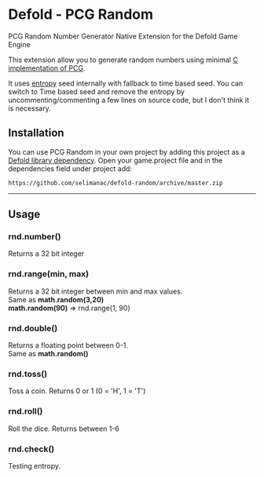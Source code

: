 # Defold - PCG Random

PCG Random Number Generator Native Extension for the Defold Game Engine

This extension allow you to generate random numbers using minimal [C implementation of PCG](http://www.pcg-random.org/using-pcg-c-basic.html).

It uses [entropy](https://github.com/imneme/pcg-c/blob/master/extras/entropy.c) seed internally with fallback to time based seed. You can switch to Time based seed and remove the entropy by uncommenting/commenting a few lines on source code, but I don't think it is necessary. 

## Installation
You can use PCG Random in your own project by adding this project as a [Defold library dependency](http://www.defold.com/manuals/libraries/). Open your game.project file and in the dependencies field under project add:

	https://github.com/selimanac/defold-random/archive/master.zip
	
---

## Usage

### rnd.number()

Returns a 32 bit integer

### rnd.range(min, max)

Returns a 32 bit integer between min and max values.  
Same as **math.random(3,20)**  
**math.random(90)** => rnd.range(1, 90)

###  rnd.double()

Returns a floating point between 0-1.  
Same as **math.random()**

###  rnd.toss()

Toss a coin. Returns 0 or 1 (0 = 'H', 1 = 'T')

###  rnd.roll()

Roll the dice. Returns between 1-6

###  rnd.check()

Testing entropy.



